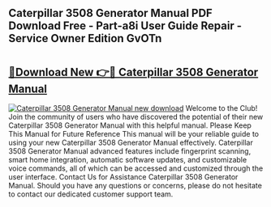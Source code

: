 ## Caterpillar 3508 Generator Manual PDF Download Free - Part-a8i User Guide Repair - Service Owner Edition GvOTn

# <h2><a href="http://bc2899.oget.top/?id=Caterpillar+3508+Generator+Manual">🔗Download New 👉🔴 Caterpillar 3508 Generator Manual</a></h2>

[![Caterpillar 3508 Generator Manual new download](https://i.imgur.com/5g1atiW.png)](http://bc2899.oget.top/?id=Caterpillar+3508+Generator+Manual)
Welcome to the Club! Join the community of users who have discovered the potential of their new Caterpillar 3508 Generator Manual with this helpful manual. Please Keep This Manual for Future Reference This manual will be your reliable guide to using your new Caterpillar 3508 Generator Manual effectively. Caterpillar 3508 Generator Manual advanced features include fingerprint scanning, smart home integration, automatic software updates, and customizable voice commands, all of which can be accessed and customized through the user interface. Contact Us for Assistance Caterpillar 3508 Generator Manual. Should you have any questions or concerns, please do not hesitate to contact our dedicated customer support team.
